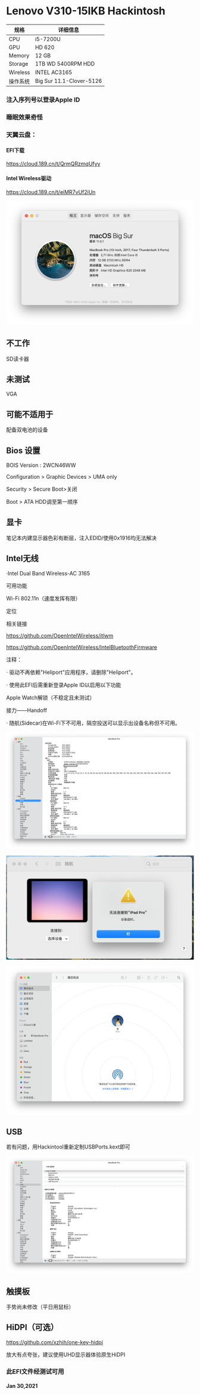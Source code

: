 # **Lenovo V310-15IKB Hackintosh**

| 规格     | 详细信息                 |
| -------- | ------------------------ |
| CPU      | i5-7200U                 |
| GPU      | HD 620                   |
| Memory   | 12 GB                    |
| Storage  | 1TB WD 5400RPM HDD       |
| Wireless | INTEL AC3165             |
| 操作系统 | Big Sur 11.1-Clover-5126 |

### 注入序列号以登录Apple ID

### 睡眠效果奇怪

### 天翼云盘：

#### EFI下载

https://cloud.189.cn/t/QrmQRzmqUfyy

#### Intel Wireless驱动

https://cloud.189.cn/t/eiMR7vUf2iUn

![Image text](https://raw.githubusercontent.com/lee-namc/Lenovo-V310-15IKB-Hackintosh/master/Screenshots/概览.png)

## 不工作

SD读卡器



## 未测试

VGA



## 可能不适用于

配备双电池的设备



## Bios 设置

BOIS Version : 2WCN46WW

Configuration > Graphic Devices > UMA only

Security > Secure Boot>关闭

Boot > ATA HDD调至第一顺序



## 显卡

笔记本内建显示器色彩有断层，注入EDID/使用0x1916均无法解决



## Intel无线

·Intel Dual Band Wireless-AC 3165

可用功能

Wi-Fi 802.11n（速度发挥有限）

定位

相关链接

https://github.com/OpenIntelWireless/itlwm

https://github.com/OpenIntelWireless/IntelBluetoothFirmware

注释：

· 驱动不再依赖"Heliport"应用程序，请删除"Heliport"。

· 使用此EFI后需重新登录Apple ID以启用以下功能

  Apple Watch解锁（不稳定且未测试）

  接力——Handoff

· 随航(Sidecar)在Wi-Fi下不可用，隔空投送可以显示出设备名称但不可用。

![Image text](https://raw.githubusercontent.com/lee-namc/Lenovo-V310-15IKB-Hackintosh/master/Screenshots/Wi-Fi系统信息.png)

![Image text](https://raw.githubusercontent.com/lee-namc/Lenovo-V310-15IKB-Hackintosh/master/Screenshots/随航（Wi-Fi下不可用）.png)

![Image text](https://raw.githubusercontent.com/lee-namc/Lenovo-V310-15IKB-Hackintosh/master/Screenshots/隔空投送（不可用）.png)

## USB

若有问题，用Hackintool重新定制USBPorts.kext即可

![Image text](https://raw.githubusercontent.com/lee-namc/Lenovo-V310-15IKB-Hackintosh/master/Screenshots/USB.png)

## 触摸板

手势尚未修改（平日用鼠标）



## HiDPI（可选）

https://github.com/xzhih/one-key-hidpi

放大有点夸张，建议使用UHD显示器体验原生HiDPI



### 此EFI文件经测试可用

#### Jan 30,2021
